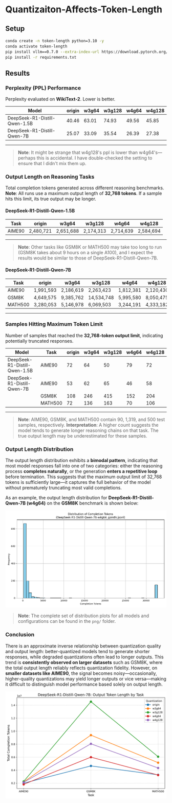 # Quantizaiton-Affects-Token-Length
## Setup
```bash
conda create -n token-length python=3.10 -y
conda activate token-length
pip install vllm==0.7.0 --extra-index-url https://download.pytorch.org/whl/cu124
pip install -r requirements.txt
```
## Results

### Perplexity (PPL) Performance

Perplexity evaluated on **WikiText-2**. Lower is better.

| Model                         | origin | w3g64 | w3g128 | w4g64 | w4g128 |
| ----------------------------- | ------ | ----- | ------ | ----- | ------ |
| DeepSeek-R1-Distill-Qwen-1.5B | 40.46  | 63.01 | 74.93  | 49.56 | 45.85  |
| DeepSeek-R1-Distill-Qwen-7B   | 25.07  | 33.09 | 35.54  | 26.39 | 27.38  |

---

> **Note**: It might be strange that w4g128's ppl is lower than w4g64's—perhaps this is accidental. I have double-checked the setting to ensure that I didn't mix them up.

### Output Length on Reasoning Tasks

Total completion tokens generated across different reasoning benchmarks.  
**Note**: All runs use a maximum output length of **32,768 tokens**. If a sample hits this limit, its true output may be longer.

#### DeepSeek-R1-Distill-Qwen-1.5B

| Task   | origin    | w3g64     | w3g128    | w4g64     | w4g128    |
| ------ | --------- | --------- | --------- | --------- | --------- |
| AIME90 | 2,480,721 | 2,651,688 | 2,174,313 | 2,714,639 | 2,584,694 |

---

> **Note**: Other tasks like GSM8K or MATH500 may take too long to run (GSM8K takes about 9 hours on a single A100), and I expect the results would be similar to those of DeepSeek-R1-Distill-Qwen-7B.

#### DeepSeek-R1-Distill-Qwen-7B

| Task    | origin    | w3g64     | w3g128     | w4g64     | w4g128    |
| ------- | --------- | --------- | ---------- | --------- | --------- |
| AIME90  | 1,991,593 | 2,186,619 | 2,263,423  | 1,812,381 | 2,120,430 |
| GSM8K   | 4,649,575 | 9,385,762 | 14,534,748 | 5,995,580 | 8,050,475 |
| MATH500 | 3,280,053 | 5,146,978 | 6,069,503  | 3,244,191 | 4,333,182 |

---

### Samples Hitting Maximum Token Limit

Number of samples that reached the **32,768-token output limit**, indicating potentially truncated responses.

| Model                         | Task    | origin | w3g64 | w3g128 | w4g64 | w4g128 |
| ----------------------------- | ------- | ------ | ----- | ------ | ----- | ------ |
| DeepSeek-R1-Distill-Qwen-1.5B | AIME90  | 72     | 64    | 50     | 79    | 72     |
| DeepSeek-R1-Distill-Qwen-7B   | AIME90  | 53     | 62    | 65     | 46    | 58     |
|                               | GSM8K   | 108    | 246   | 415    | 152   | 204    |
|                               | MATH500 | 72     | 136   | 163    | 70    | 106    |

---

> **Note**: AIME90, GSM8K, and MATH500 contain 90, 1,319, and 500 test samples, respectively.
> **Interpretation**: A higher count suggests the model tends to generate longer reasoning chains on that task. The true output length may be underestimated for these samples.

### Output Length Distribution

The output length distribution exhibits a **bimodal pattern**, indicating that most model responses fall into one of two categories: either the reasoning process **completes naturally**, or the generation **enters a repetitive loop** before termination. This suggests that the maximum output limit of 32,768 tokens is sufficiently large—it captures the full behavior of the model without prematurely truncating most valid completions.

As an example, the output length distribution for **DeepSeek-R1-Distill-Qwen-7B (w4g64)** on the **GSM8K** benchmark is shown below:

![Output length distribution for DeepSeek-R1-Distill-Qwen-7B-w4g64 on GSM8K](png/DeepSeek-R1-Distill-Qwen-7B-w4g64_gsm8k.png)

> **Note**: The complete set of distribution plots for all models and configurations can be found in the `png/` folder.

### Conclusion

There is an approximate inverse relationship between quantization quality and output length: better-quantized models tend to generate shorter responses, while degraded quantizations often lead to longer outputs. This trend is **consistently observed on larger datasets** such as GSM8K, where the total output length reliably reflects quantization fidelity. However, on **smaller datasets like AIME90**, the signal becomes noisy—occasionally, higher-quality quantizations may yield longer outputs or vice versa—making it difficult to distinguish model performance based solely on output length.

![Output token lengths across models](png/7b_output_tokens.png)